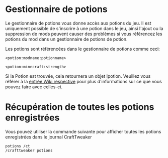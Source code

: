 # Gestionnaire de potions

Le gestionnaire de potions vous donne accès aux potions du jeu. Il est uniquement possible de s'inscrire à une potion dans le jeu, ainsi l'ajout ou la suppression de mods peuvent causer des problèmes si vous référencez les potions du mod dans un gestionnaire de potions de potion.

Les potions sont référencées dans le gestionnaire de potions comme ceci:

```zenscript
<potion:modname:potionname>

<potion:minecraft:strength>
```

Si la Potion est trouvée, cela retournera un objet Ipotion. Veuillez vous référer à la [entrée Wiki respective](/Vanilla/Potions/IPotion/) pour plus d'informations sur ce que vous pouvez faire avec celles-ci.

# Récupération de toutes les potions enregistrées

Vous pouvez utiliser la commande suivante pour afficher toutes les potions enregistrées dans le journal CraftTweaker

    potions /ct
    /crafttweaker potions
